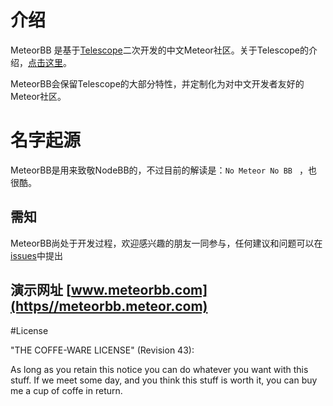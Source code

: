 # 介绍
MeteorBB 是基于[Telescope](https://github.com/TelescopeJS/Telescope)二次开发的中文Meteor社区。关于Telescope的介绍，[点击这里](https://github.com/cobola/meteorbb/blob/dev/docs/telescope.md)。

MeteorBB会保留Telescope的大部分特性，并定制化为对中文开发者友好的Meteor社区。

# 名字起源

MeteorBB是用来致敬NodeBB的，不过目前的解读是：`No Meteor No BB ` ，也很酷。



## 需知

MeteorBB尚处于开发过程，欢迎感兴趣的朋友一同参与，任何建议和问题可以在[issues](https://github.com/cobola/meteorbb/issues)中提出



## 演示网址 [www.meteorbb.com](https//meteorbb.meteor.com)




#License

"THE COFFE-WARE LICENSE" (Revision 43):

As long as you retain this notice you can do whatever you want with this stuff. If we meet some day, and you think this stuff is worth it, you can buy me a cup of coffe in return.
